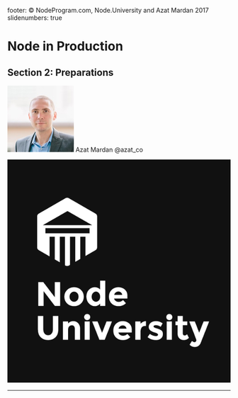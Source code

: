 footer: © NodeProgram.com, Node.University and Azat Mardan 2017
slidenumbers: true

# Node in Production
## Section 2: Preparations

![inline 100%](images/azat.jpeg)
Azat Mardan @azat_co

![inline right](images/nu.png)

---

#